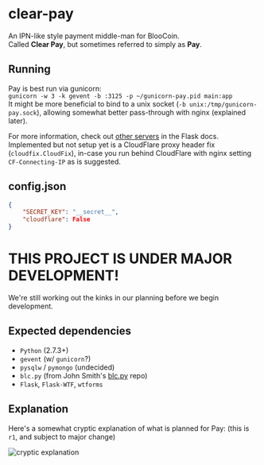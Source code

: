 clear-pay
=========
An IPN-like style payment middle-man for BlooCoin.  
Called __Clear Pay__, but sometimes referred to simply as __Pay__.

Running
-------
Pay is best run via gunicorn:  
`gunicorn -w 3 -k gevent -b :3125 -p ~/gunicorn-pay.pid main:app`  
It might be more beneficial to bind to a unix socket (`-b unix:/tmp/gunicorn-pay.sock`), allowing somewhat better pass-through with nginx (explained later).

For more information, check out [other servers](http://flask.pocoo.org/docs/deploying/others/) in the Flask docs.  
Implemented but not setup yet is a CloudFlare proxy header fix (`cloudfix.CloudFix`), in-case you run behind CloudFlare with nginx setting `CF-Connecting-IP` as is suggested.

config.json
-----------
```json
{
    "SECRET_KEY": "__secret__",
    "cloudflare": False
}
```

# THIS PROJECT IS UNDER MAJOR DEVELOPMENT!
We're still working out the kinks in our planning before we begin development.

## Expected dependencies
+ `Python` (2.7.3+)
+ `gevent` (w/ `gunicorn`?)
+ `pysqlw` / `pymongo` (undecided)
+ `blc.py` (from John Smith's [blc.py](https://github.com/jognsmith/blc.py) repo)
+ `Flask`, `Flask-WTF`, `wtforms`

## Explanation
Here's a somewhat cryptic explanation of what is planned for Pay: (this is `r1`, and subject to major change)

![cryptic explanation](https://raw.github.com/utterclarity/clear-pay/master/planning/pay_plan_r1.png)
